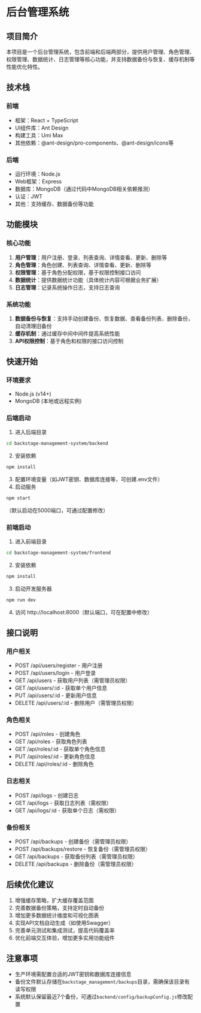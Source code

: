 # 后台管理系统

## 项目简介
本项目是一个后台管理系统，包含前端和后端两部分，提供用户管理、角色管理、权限管理、数据统计、日志管理等核心功能，并支持数据备份与恢复、缓存机制等性能优化特性。

## 技术栈

### 前端
- 框架：React + TypeScript
- UI组件库：Ant Design
- 构建工具：Umi Max
- 其他依赖：@ant-design/pro-components、@ant-design/icons等

### 后端
- 运行环境：Node.js
- Web框架：Express
- 数据库：MongoDB（通过代码中MongoDB相关依赖推测）
- 认证：JWT
- 其他：支持缓存、数据备份等功能

## 功能模块

### 核心功能
1. **用户管理**：用户注册、登录、列表查询、详情查看、更新、删除等
2. **角色管理**：角色创建、列表查询、详情查看、更新、删除等
3. **权限管理**：基于角色分配权限，基于权限控制接口访问
4. **数据统计**：提供数据统计功能（具体统计内容可根据业务扩展）
5. **日志管理**：记录系统操作日志，支持日志查询

### 系统功能
1. **数据备份与恢复**：支持手动创建备份、恢复数据、查看备份列表、删除备份，自动清理旧备份
2. **缓存机制**：通过缓存中间中间件提高系统性能
3. **API权限控制**：基于角色和权限的接口访问控制

## 快速开始

### 环境要求
- Node.js (v14+)
- MongoDB (本地或远程实例)

### 后端启动
1. 进入后端目录
```bash
cd backstage-management-system/backend
```
2. 安装依赖
```bash
npm install
```
3. 配置环境变量（如JWT密钥、数据库连接等，可创建.env文件）
4. 启动服务
```bash
npm start
```
（默认启动在5000端口，可通过配置修改）

### 前端启动
1. 进入前端目录
```bash
cd backstage-management-system/frontend
```
2. 安装依赖
```bash
npm install
```
3. 启动开发服务器
```bash
npm run dev
```
4. 访问 http://localhost:8000（默认端口，可在配置中修改）

## 接口说明

### 用户相关
- POST /api/users/register - 用户注册
- POST /api/users/login - 用户登录
- GET /api/users - 获取用户列表（需管理员权限）
- GET /api/users/:id - 获取单个用户信息
- PUT /api/users/:id - 更新用户信息
- DELETE /api/users/:id - 删除用户（需管理员权限）

### 角色相关
- POST /api/roles - 创建角色
- GET /api/roles - 获取角色列表
- GET /api/roles/:id - 获取单个角色信息
- PUT /api/roles/:id - 更新角色信息
- DELETE /api/roles/:id - 删除角色

### 日志相关
- POST /api/logs - 创建日志
- GET /api/logs - 获取日志列表（需权限）
- GET /api/logs/:id - 获取单个日志（需权限）

### 备份相关
- POST /api/backups - 创建备份（需管理员权限）
- POST /api/backups/restore - 恢复备份（需管理员权限）
- GET /api/backups - 获取备份列表（需管理员权限）
- DELETE /api/backups - 删除备份（需管理员权限）

## 后续优化建议
1. 增强缓存策略，扩大缓存覆盖范围
2. 完善数据备份策略，支持定时自动备份
3. 增加更多数据统计维度和可视化图表
4. 实现API文档自动生成（如使用Swagger）
5. 完善单元测试和集成测试，提高代码覆盖率
6. 优化前端交互体验，增加更多实用功能组件

## 注意事项
- 生产环境需配置合适的JWT密钥和数据库连接信息
- 备份文件默认存储在`backstage_management/backups`目录，需确保该目录有读写权限
- 系统默认保留最近7个备份，可通过`backend/config/backupConfig.js`修改配置
